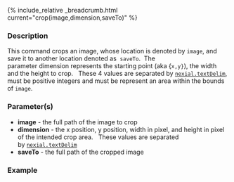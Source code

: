 {% include_relative _breadcrumb.html current="crop(image,dimension,saveTo)" %}


### Description
This command crops an image, whose location is denoted by `image`, and save it to another location denoted as 
`saveTo`.  The parameter dimension represents the starting point (aka {`x,y}`), the width and the height to crop.  
These 4 values are separated by [`nexial.textDelim`](../../systemvars/index#nexial.textDelim), must be positive 
integers and must be represent an area within the bounds of `image`.


### Parameter(s)
- **image** \- the full path of the image to crop
- **dimension** \- the x position, y position, width in pixel, and height in pixel of the intended crop area.  
  These values are separated by [`nexial.textDelim`](../../systemvars/index#nexial.textDelim)
- **saveTo** \- the full path of the cropped image

### Example
